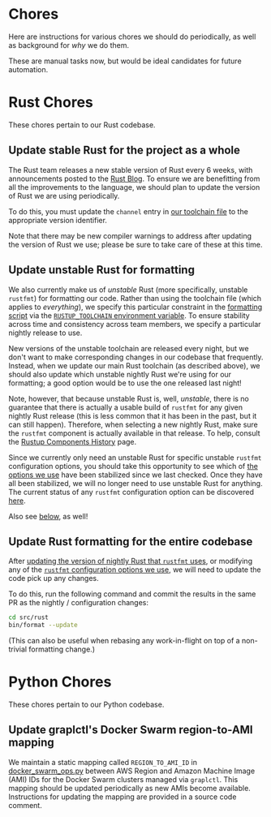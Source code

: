 Chores
======

Here are instructions for various chores we should do periodically, as well as
background for _why_ we do them.

These are manual tasks now, but would be ideal candidates for future automation.

# Rust Chores

These chores pertain to our Rust codebase.

## Update stable Rust for the project as a whole
The Rust team releases a new stable version of Rust every 6 weeks, with
announcements posted to the [Rust Blog][blog]. To ensure we are benefitting from
all the improvements to the language, we should plan to update the version of
Rust we are using periodically.

To do this, you must update the `channel` entry in [our toolchain
file](./src/rust/rust-toolchain) to the appropriate version identifier.

Note that there may be new compiler warnings to address after updating the
version of Rust we use; please be sure to take care of these at this time.

## Update unstable Rust for formatting
We also currently make us of _unstable_ Rust (more specifically, unstable
`rustfmt`) for formatting our code. Rather than using the toolchain file (which
applies to _everything_), we specify this particular constraint in the
[formatting script](./src/rust/bin/format) via the [`RUSTUP_TOOLCHAIN`
environment variable][env]. To ensure stability across time and consistency
across team members, we specify a particular nightly release to use.

New versions of the unstable toolchain are released every night, but we don't
want to make corresponding changes in our codebase that frequently. Instead,
when we update our main Rust toolchain (as described above), we should also
update which unstable nightly Rust we're using for our formatting; a good option
would be to use the one released last night!

Note, however, that because unstable Rust is, well, _unstable_, there is no
guarantee that there is actually a usable build of `rustfmt` for any given
nightly Rust release (this is less common that it has been in the past, but it
can still happen). Therefore, when selecting a new nightly Rust, make sure the
`rustfmt` component is actually available in that release. To help, consult the
[Rustup Components History][history] page.

Since we currently only need an unstable Rust for specific unstable `rustfmt`
configuration options, you should take this opportunity to see which of [the
options we use][rustfmt_toml] have been stabilized since we last
checked. Once they have all been stabilized, we will no longer need to use
unstable Rust for anything. The current status of any `rustfmt` configuration
option can be discovered [here][options].

Also see [below](#update-rust-formatting-for-the-entire-codebase), as well!

## Update Rust formatting for the entire codebase
After [updating the version of nightly Rust that `rustfmt`
uses](#update-unstable-rust-for-formatting), or modifying any of the [`rustfmt`
configuration options we use][rustfmt_toml], we will need to update the code
pick up any changes.

To do this, run the following command and commit the results in the same PR as
the nightly / configuration changes:

```sh
cd src/rust
bin/format --update
```
(This can also be useful when rebasing any work-in-flight on top of a
non-trivial formatting change.)

[blog]: https://blog.rust-lang.org/
[env]: https://rust-lang.github.io/rustup/environment-variables.html
[history]: https://rust-lang.github.io/rustup-components-history/x86_64-unknown-linux-gnu.html
[options]: https://rust-lang.github.io/rustfmt/
[rustfmt_toml]: .src/rust/.rustfmt.toml

# Python Chores

These chores pertain to our Python codebase.

## Update graplctl's Docker Swarm region-to-AMI mapping

We maintain a static mapping called `REGION_TO_AMI_ID` in
[docker_swarm_ops.py](./src/python/graplctl/grapctl/docker_swarm_ops.py)
between AWS Region and Amazon Machine Image (AMI) IDs for the Docker
Swarm clusters managed via `graplctl`. This mapping should be updated
periodically as new AMIs become available. Instructions for updating
the mapping are provided in a source code comment.
